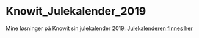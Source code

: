 # Knowit_Julekalender_2019

Mine løsninger på Knowit sin julekalender 2019. [Julekalenderen finnes her](https://julekalender.knowit.no/)